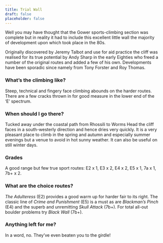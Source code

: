 ```yaml
---
title: Trial Wall
draft: false
placeholder: false
---
```



Well you may have thought that the Gower sports-climbing section was complete but in reality it had to include this excellent little wall the majority of development upon which took place in the 80s.

Originally discovered by Jeremy Talbot and use for aid practice the cliff was realised for its true potential by Andy Sharp in the early Eighties who freed a number of the original routes and added a few of his own. Developments have been sporadic since namely from Tony Forster and Roy Thomas.

### What’s the climbing like?

Steep, technical and fingery face climbing abounds on the harder routes. There are a few cracks thrown in for good measure in the lower end of the ‘E’ spectrum.

### When should I go there?

Tucked away under the coastal path from Rhossili to Worms Head the cliff faces in a south-westerly direction and hence dries very quickly. It is a very pleasant place to climb in the spring and autumn and especially summer evenings but a venue to avoid in hot sunny weather. It can also be useful on still winter days.

### Grades

A good range but few true sport routes: E2 x 1, E3 x 2, E4 x 2, E5 x 1, 7a x 1, 7b+ x 2.

### What are the choice routes?

_The Adulteress_ (E2) provides a good warm up for harder fair to its right. The classic line of _Crime and Punishment_ (E5) is a must as are _Blackman’s Pinch_ (E4) and the superb and unremitting _Skull Attack_ (7b+). For total all-out boulder problems try _Black Wall_ (7b+).

### Anything left for me?

In a word, no. They’ve even beaten you to the girdle!


